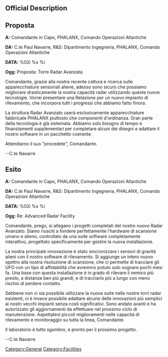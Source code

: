 ## Official Description

## Proposta

**A:** Comandante in Capo, PHALANX, Comando Operazioni Atlantiche

**DA:** C.te Paul Navarre, R&S: Dipartimento Ingegneria, PHALANX,
Comando Operazioni Atlantiche

**DATA:** %02i %s %i

**Ogg:** Proposta: Torre Radar Avanzata

Comandante, grazie alla nostra recente cattura e ricerca sulle
apparecchiature sensoriali aliene, adesso sono sicuro che possiamo
migliorare drasticamente la nostra capacità radar utilizzando queste
nuove tecnologie. Vorrei presentare una Relazione per un nuovo impianto
di rilevamento, che incorpora tutti i progressi che abbiamo fatto
finora.

La struttura Radar Avanzato userà esclusivamente apparecchiature
fabbricate PHALANX piuttosto che componenti d'ordinanza. Gran parte
della tecnologia è già sistemata. Abbiamo solo bisogno di tempo e
finanziamenti supplementari per completare alcuni dei disegni e adattare
il nostro software in un pacchetto coerente.

Attendiamo il suo "procedete", Comandante.

--C.te Navarre

## Esito

**A:** Comandante in Capo, PHALANX, Comando Operazioni Atlantiche

**DA:** C.te Paul Navarre, R&S: Dipartimento Ingegneria, PHALANX,
Comando Operazioni Atlantiche

**DATA:** %02i %s %i

**Ogg:** Re: Advanced Radar Facility

Comandante, prego, si allegano i progetti completati del nostro nuovo
Radar Avanzato. Siamo riusciti a fondere perfettamente l'hardware di
scansione umano e alieno, controllato da una suite software
completamente interattivo, progettato specificamente per gestire la
nuova installazione.

La nostra principale innovazione è stato sincronizzare i sensori di
gravità alieni con il nostro software di rilevamento. Si aggiunge un
intero nuovo spettro alla nostra risoluzione di scansione, che ci
permette di tracciare gli UFO con un tipo di affidabilità che avremmo
potuto solo sognare pochi mesi fa. Una base con questa installazione è
in grado di rilevare il nemico più presto, a distanze ben più grandi, e
di tracciarlo più a lungo con meno rischio di perdere contatto.

Sebbene non ci sia possibile utilizzare la nuova suite nelle nostre
torri radar esistenti, ci è invece possibile adattare alcune delle
innovazioni più semplici ai nostri vecchi impianti senza costi
significativi. Sono andato avanti e ha autorizzato gli aggiornamenti da
effettuare nel prossimo ciclo di manutenzione. Aspettatevi piccoli
miglioramenti nelle capacità di rilevamento e monitoraggio su tutta la
linea, Comandante.

Il laboratorio è tutto sgombro, e pronto per il prossimo progetto.

--C.te Navarre

[Category:General](Category:General "wikilink")
[Category:Facilities](Category:Facilities "wikilink")